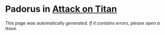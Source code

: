 # Padorus in [Attack on Titan](https://myanimelist.net/manga/23390/Shingeki_no_Kyojin)

###### This page was automatically generated. If it contains errors, please open a Issue.
